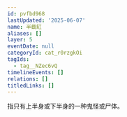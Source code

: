 ```yaml
---
id: pvfbd968
lastUpdated: '2025-06-07'
name: 半截缸
aliases: []
layer: 5
eventDate: null
categoryId: cat_r0rzgkOi
tagIds:
  - tag__NZec6vQ
timelineEvents: []
relations: []
titledLinks: []
---
```

指只有上半身或下半身的一种鬼怪或尸体。
